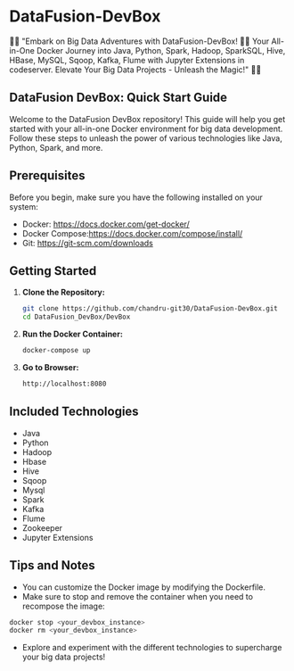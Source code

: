 # DataFusion-DevBox
🚀✨ "Embark on Big Data Adventures with DataFusion-DevBox! 🐍🚀 Your All-in-One Docker Journey into Java, Python, Spark, Hadoop,  SparkSQL, Hive, HBase, MySQL, Sqoop, Kafka, Flume with Jupyter Extensions in codeserver. Elevate Your Big Data Projects - Unleash the Magic!" 🌟🔥

## DataFusion DevBox: Quick Start Guide
Welcome to the DataFusion DevBox repository! This guide will help you get started with your all-in-one Docker environment for big data development. Follow these steps to unleash the power of various technologies like Java, Python, Spark, and more.

## Prerequisites
Before you begin, make sure you have the following installed on your system:

- Docker: https://docs.docker.com/get-docker/
- Docker Compose:https://docs.docker.com/compose/install/
- Git: https://git-scm.com/downloads

## Getting Started

1. **Clone the Repository:**
   ```bash
   git clone https://github.com/chandru-git30/DataFusion-DevBox.git
   cd DataFusion_DevBox/DevBox
   ```
2. **Run the Docker Container:**
   ```bash
   docker-compose up
   ```
3. **Go to Browser:**
   ```bash
   http://localhost:8080
   ```
## Included Technologies
- Java
- Python
- Hadoop
- Hbase
- Hive
- Sqoop
- Mysql
- Spark
- Kafka
- Flume
- Zookeeper
- Jupyter Extensions

## Tips and Notes
- You can customize the Docker image by modifying the Dockerfile.
- Make sure to stop and remove the container when you need to recompose the image:
```bash
docker stop <your_devbox_instance>
docker rm <your_devbox_instance>
```
- Explore and experiment with the different technologies to supercharge your big data projects!
